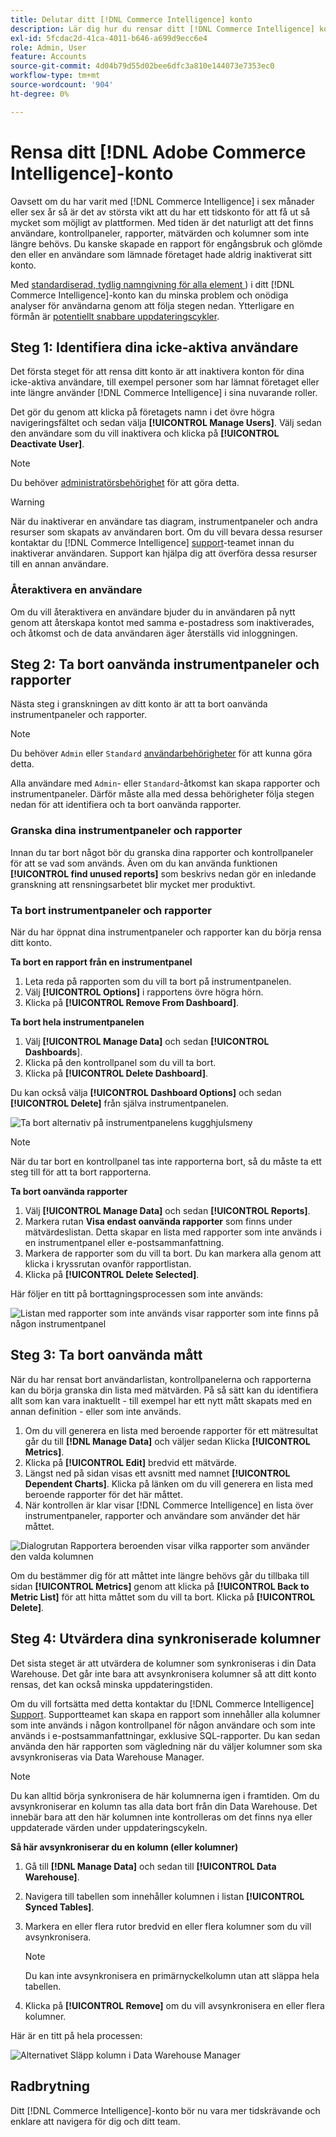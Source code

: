 ```yaml
---
title: Delutar ditt [!DNL Commerce Intelligence] konto
description: Lär dig hur du rensar ditt [!DNL Commerce Intelligence] konto.
exl-id: 5fcdac2d-41ca-4011-b646-a699d9ecc6e4
role: Admin, User
feature: Accounts
source-git-commit: 4d04b79d55d02bee6dfc3a810e144073e7353ec0
workflow-type: tm+mt
source-wordcount: '904'
ht-degree: 0%

---
```


# Rensa ditt [!DNL Adobe Commerce Intelligence]-konto

Oavsett om du har varit med [!DNL Commerce Intelligence] i sex månader eller sex år så är det av största vikt att du har ett tidskonto för att få ut så mycket som möjligt av plattformen. Med tiden är det naturligt att det finns användare, kontrollpaneler, rapporter, mätvärden och kolumner som inte längre behövs. Du kanske skapade en rapport för engångsbruk och glömde den eller en användare som lämnade företaget hade aldrig inaktiverat sitt konto.

Med [standardiserad, tydlig namngivning för alla element &#x200B;](../best-practices/naming-elements.md)) i ditt [!DNL Commerce Intelligence]-konto kan du minska problem och onödiga analyser för användarna genom att följa stegen nedan. Ytterligare en förmån är [potentiellt snabbare uppdateringscykler](../best-practices/reduce-update-cycle-time.md).

## Steg 1: Identifiera dina icke-aktiva användare

Det första steget för att rensa ditt konto är att inaktivera konton för dina icke-aktiva användare, till exempel personer som har lämnat företaget eller inte längre använder [!DNL Commerce Intelligence] i sina nuvarande roller.

Det gör du genom att klicka på företagets namn i det övre högra navigeringsfältet och sedan välja **[!UICONTROL Manage Users]**. Välj sedan den användare som du vill inaktivera och klicka på **[!UICONTROL Deactivate User]**.

>[!NOTE]
>
>Du behöver [administratörsbehörighet](../administrator/user-management/user-management.md) för att göra detta.

>[!WARNING]
>
>När du inaktiverar en användare tas diagram, instrumentpaneler och andra resurser som skapats av användaren bort. Om du vill bevara dessa resurser kontaktar du [!DNL Commerce Intelligence] [support](../guide-overview.md#Submitting-a-Support-Ticket)-teamet innan du inaktiverar användaren. Support kan hjälpa dig att överföra dessa resurser till en annan användare.

### Återaktivera en användare

Om du vill återaktivera en användare bjuder du in användaren på nytt genom att återskapa kontot med samma e-postadress som inaktiverades, och åtkomst och de data användaren äger återställs vid inloggningen.

## Steg 2: Ta bort oanvända instrumentpaneler och rapporter

Nästa steg i granskningen av ditt konto är att ta bort oanvända instrumentpaneler och rapporter.

>[!NOTE]
>
>Du behöver `Admin` eller `Standard` [användarbehörigheter](../administrator/user-management/user-management.md) för att kunna göra detta.

Alla användare med `Admin`- eller `Standard`-åtkomst kan skapa rapporter och instrumentpaneler. Därför måste alla med dessa behörigheter följa stegen nedan för att identifiera och ta bort oanvända rapporter.

### Granska dina instrumentpaneler och rapporter

Innan du tar bort något bör du granska dina rapporter och kontrollpaneler för att se vad som används. Även om du kan använda funktionen **[!UICONTROL find unused reports]** som beskrivs nedan gör en inledande granskning att rensningsarbetet blir mycket mer produktivt.

### Ta bort instrumentpaneler och rapporter

När du har öppnat dina instrumentpaneler och rapporter kan du börja rensa ditt konto.

**Ta bort en rapport från en instrumentpanel**

1. Leta reda på rapporten som du vill ta bort på instrumentpanelen.
1. Välj **[!UICONTROL Options]** i rapportens övre högra hörn.
1. Klicka på **[!UICONTROL Remove From Dashboard]**.

**Ta bort hela instrumentpanelen**

1. Välj **[!UICONTROL Manage Data]** och sedan **[!UICONTROL Dashboards**].
1. Klicka på den kontrollpanel som du vill ta bort.
1. Klicka på **[!UICONTROL Delete Dashboard]**.

Du kan också välja **[!UICONTROL Dashboard Options]** och sedan **[!UICONTROL Delete]** från själva instrumentpanelen.

![Ta bort alternativ på instrumentpanelens kugghjulsmeny](../../mbi/assets/Delete_from_dashboard.png)

>[!NOTE]
>
>När du tar bort en kontrollpanel tas inte rapporterna bort, så du måste ta ett steg till för att ta bort rapporterna.

**Ta bort oanvända rapporter**

1. Välj **[!UICONTROL Manage Data]** och sedan **[!UICONTROL Reports]**.
1. Markera rutan **Visa endast oanvända rapporter** som finns under mätvärdeslistan. Detta skapar en lista med rapporter som inte används i en instrumentpanel eller e-postsammanfattning.
1. Markera de rapporter som du vill ta bort. Du kan markera alla genom att klicka i kryssrutan ovanför rapportlistan.
1. Klicka på **[!UICONTROL Delete Selected]**.

Här följer en titt på borttagningsprocessen som inte används:

![Listan med rapporter som inte används visar rapporter som inte finns på någon instrumentpanel](../../mbi/assets/unused_reports.png)

## Steg 3: Ta bort oanvända mått

När du har rensat bort användarlistan, kontrollpanelerna och rapporterna kan du börja granska din lista med mätvärden. På så sätt kan du identifiera allt som kan vara inaktuellt - till exempel har ett nytt mått skapats med en annan definition - eller som inte används.

1. Om du vill generera en lista med beroende rapporter för ett mätresultat går du till **[!DNL Manage Data]** och väljer sedan Klicka **[!UICONTROL Metrics]**.
1. Klicka på **[!UICONTROL Edit]** bredvid ett mätvärde.
1. Längst ned på sidan visas ett avsnitt med namnet **[!UICONTROL Dependent Charts]**. Klicka på länken om du vill generera en lista med beroende rapporter för det här måttet.
1. När kontrollen är klar visar [!DNL Commerce Intelligence] en lista över instrumentpaneler, rapporter och användare som använder det här måttet.

![Dialogrutan Rapportera beroenden visar vilka rapporter som använder den valda kolumnen](../../mbi/assets/report_dependecies.png)

Om du bestämmer dig för att måttet inte längre behövs går du tillbaka till sidan **[!UICONTROL Metrics]** genom att klicka på **[!UICONTROL Back to Metric List]** för att hitta måttet som du vill ta bort. Klicka på **[!UICONTROL Delete]**.

## Steg 4: Utvärdera dina synkroniserade kolumner

Det sista steget är att utvärdera de kolumner som synkroniseras i din Data Warehouse. Det går inte bara att avsynkronisera kolumner så att ditt konto rensas, det kan också minska uppdateringstiden.

Om du vill fortsätta med detta kontaktar du [!DNL Commerce Intelligence] [Support](../guide-overview.md#Submitting-a-Support-Ticket). Supportteamet kan skapa en rapport som innehåller alla kolumner som inte används i någon kontrollpanel för någon användare och som inte används i e-postsammanfattningar, exklusive SQL-rapporter. Du kan sedan använda den här rapporten som vägledning när du väljer kolumner som ska avsynkroniseras via Data Warehouse Manager.

>[!NOTE]
>
>Du kan alltid börja synkronisera de här kolumnerna igen i framtiden. Om du avsynkroniserar en kolumn tas alla data bort från din Data Warehouse. Det innebär bara att den här kolumnen inte kontrolleras om det finns nya eller uppdaterade värden under uppdateringscykeln.

**Så här avsynkroniserar du en kolumn (eller kolumner)**

1. Gå till **[!DNL Manage Data]** och sedan till **[!UICONTROL Data Warehouse]**.
1. Navigera till tabellen som innehåller kolumnen i listan **[!UICONTROL Synced Tables]**.
1. Markera en eller flera rutor bredvid en eller flera kolumner som du vill avsynkronisera.

   >[!NOTE]
   >
   >Du kan inte avsynkronisera en primärnyckelkolumn utan att släppa hela tabellen.

1. Klicka på **[!UICONTROL Remove]** om du vill avsynkronisera en eller flera kolumner.

Här är en titt på hela processen:

![Alternativet Släpp kolumn i Data Warehouse Manager](../../mbi/assets/drop_column.png)

## Radbrytning

Ditt [!DNL Commerce Intelligence]-konto bör nu vara mer tidskrävande och enklare att navigera för dig och ditt team.

